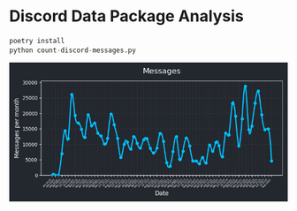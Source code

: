 # Discord Data Package Analysis

```python
poetry install
python count-discord-messages.py
```

![img](messages.png)
